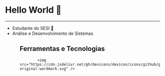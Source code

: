 

<!--
**NathanFerrerira/NathanFerrerira** is a ✨ _special_ ✨ repository because its `README.md` (this file) appears on your GitHub profile.

Here are some ideas to get you started:

- 🔭 I’m currently working on ...
- 🌱 I’m currently learning ...
- 👯 I’m looking to collaborate on ...
- 🤔 I’m looking for help with ...
- 💬 Ask me about ...
- 📫 How to reach me: ...
- 😄 Pronouns: ...
- ⚡ Fun fact: ...
-->
<head>
 
</head>
<body>
 <h1> Hello World 💖 </h1>
  <hr>
  <ul>
   <li>Estudante do SESI 📖</li>
   <li>Análise e Desenvolvimento de Sistemas</li>
  <ul> 
   
 ## Ferramentas e Tecnologias
   
   
            <img src="https://cdn.jsdelivr.net/gh/devicons/devicon/icons/github/github-original-wordmark.svg" />
          
   
          


